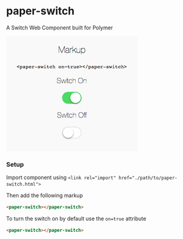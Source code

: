 paper-switch
============

A Switch Web Component built for Polymer

![paper-switch](https://raw.githubusercontent.com/ankurp/paper-switch/master/screenshot.png)

### Setup

Import component using `<link rel="import" href="./path/to/paper-switch.html">`

Then add the following markup

```html
<paper-switch></paper-switch>
```

To turn the switch on by default use the `on=true` attribute

```html
<paper-switch></paper-switch>
```